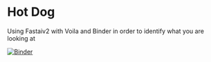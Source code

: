 # Hot Dog

Using Fastaiv2 with Voila and Binder in order to identify what you are looking at 


[![Binder](https://mybinder.org/badge_logo.svg)](https://mybinder.org/v2/gh/OFlanagan/hotdog/tree/master/master?filepath=%2Fvoila%2Frender%2Fhotdog_app.ipynb)
